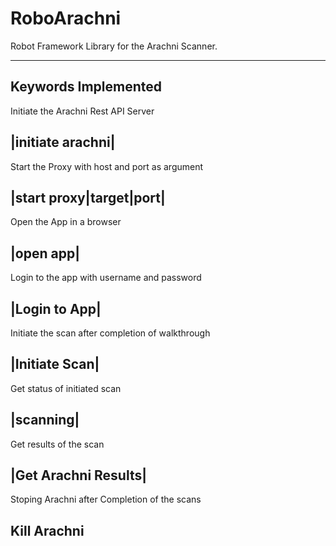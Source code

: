 # RoboArachni

Robot Framework Library for the Arachni Scanner.

------------------------
Keywords Implemented
------------------------
Initiate the Arachni Rest API Server

|initiate arachni|
------------------------
Start the Proxy with host and port as argument 

|start proxy|target|port|
------------------------
Open the App in a browser

|open app|
------------------------
Login to the app with username and password

|Login to App|
------------------------
Initiate the scan after completion of walkthrough

|Initiate Scan|
------------------------
Get status of initiated scan 

|scanning|
------------------------
Get results of the scan

|Get Arachni Results|
------------------------
Stoping Arachni after Completion of the scans

Kill Arachni
------------------------
